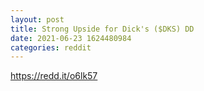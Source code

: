 ```yaml
--- 
layout: post 
title: Strong Upside for Dick's ($DKS) DD 
date: 2021-06-23 1624480984 
categories: reddit 
--- 
```

https://redd.it/o6lk57